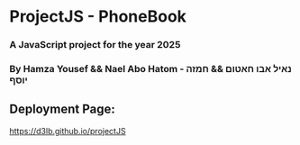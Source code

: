 # ProjectJS - PhoneBook

### A JavaScript project for the year 2025
### By Hamza Yousef && Nael Abo Hatom  - נאיל אבו חאטום && חמזה יוסף

## Deployment Page:
https://d3lb.github.io/projectJS

